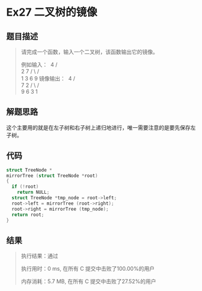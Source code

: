 # Ex27 二叉树的镜像

## 题目描述

> 请完成一个函数，输入一个二叉树，该函数输出它的镜像。
>
> 例如输入：
> ​     4
>    /   \
>   2     7
>  / \   / \
> 1   3 6   9
> 镜像输出：
>  ​    4
>    /   \
>   7     2
>  / \   / \
> 9   6 3   1

## 解题思路

这个主要用的就是在左子树和右子树上递归地进行，唯一需要注意的是要先保存左子树。

## 代码

```c
struct TreeNode *
mirrorTree (struct TreeNode *root)
{
  if (!root)
    return NULL;
  struct TreeNode *tmp_node = root->left;
  root->left = mirrorTree (root->right);
  root->right = mirrorTree (tmp_node);
  return root;
}
```

## 结果

> 执行结果：通过
>
> 执行用时：0 ms, 在所有 C 提交中击败了100.00%的用户
>
> 内存消耗：5.7 MB, 在所有 C 提交中击败了27.52%的用户